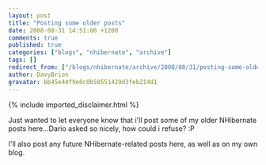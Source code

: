 ```yaml
---
layout: post
title: "Posting some older posts"
date: 2008-08-31 14:51:00 +1200
comments: true
published: true
categories: ["blogs", "nhibernate", "archive"]
tags: []
redirect_from: ["/blogs/nhibernate/archive/2008/08/31/posting-some-older-posts.aspx/"]
author: DavyBrion
gravatar: bb45e44f9e0c0b50551429d3feb214d1
---
```

{% include imported_disclaimer.html %}
<p>Just wanted to let everyone know that i'll post some of my older NHibernate posts here...Dario asked so nicely, how could i refuse? :P</p>
<p>I'll also post any future NHibernate-related posts here, as well as on my own blog.</p>
